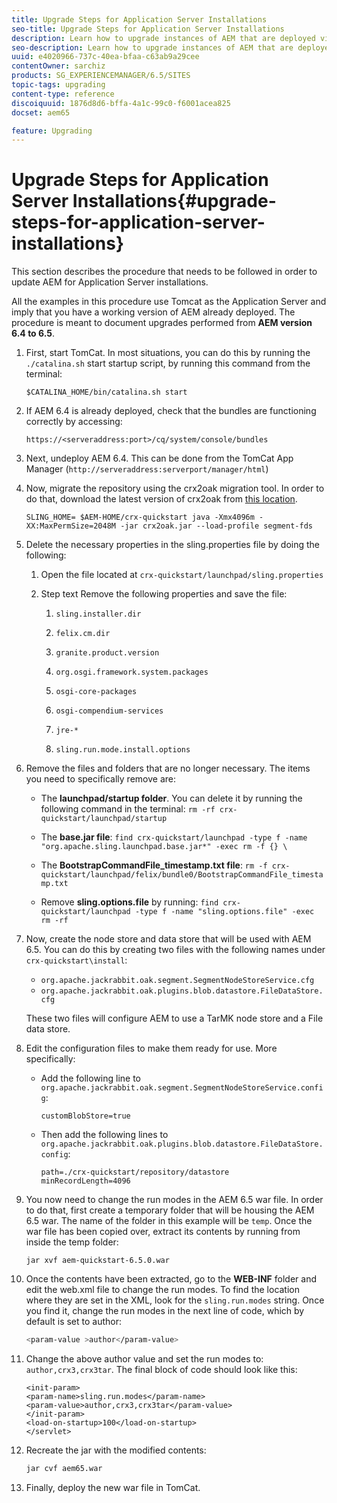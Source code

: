 ```yaml
---
title: Upgrade Steps for Application Server Installations
seo-title: Upgrade Steps for Application Server Installations
description: Learn how to upgrade instances of AEM that are deployed via Application Servers.
seo-description: Learn how to upgrade instances of AEM that are deployed via Application Servers.
uuid: e4020966-737c-40ea-bfaa-c63ab9a29cee
contentOwner: sarchiz
products: SG_EXPERIENCEMANAGER/6.5/SITES
topic-tags: upgrading
content-type: reference
discoiquuid: 1876d8d6-bffa-4a1c-99c0-f6001acea825
docset: aem65

feature: Upgrading
---
```


# Upgrade Steps for Application Server Installations{#upgrade-steps-for-application-server-installations}

This section describes the procedure that needs to be followed in order to update AEM for Application Server installations.

All the examples in this procedure use Tomcat as the Application Server and imply that you have a working version of AEM already deployed. The procedure is meant to document upgrades performed from **AEM version 6.4 to 6.5**.

1. First, start TomCat. In most situations, you can do this by running the `./catalina.sh` start startup script, by running this command from the terminal:

   ```shell
   $CATALINA_HOME/bin/catalina.sh start
   ```

1. If AEM 6.4 is already deployed, check that the bundles are functioning correctly by accessing:

   ```shell
   https://<serveraddress:port>/cq/system/console/bundles
   ```

1. Next, undeploy AEM 6.4. This can be done from the TomCat App Manager (`http://serveraddress:serverport/manager/html`)

1. Now, migrate the repository using the crx2oak migration tool. In order to do that, download the latest version of crx2oak from [this location](https://repo.adobe.com/nexus/content/groups/public/com/adobe/granite/crx2oak).

   ```shell
   SLING_HOME= $AEM-HOME/crx-quickstart java -Xmx4096m -XX:MaxPermSize=2048M -jar crx2oak.jar --load-profile segment-fds
   ```

1. Delete the necessary properties in the sling.properties file by doing the following:

    1. Open the file located at `crx-quickstart/launchpad/sling.properties`
    1. Step text Remove the following properties and save the file:

        1. `sling.installer.dir`  
        
        1. `felix.cm.dir`  
        
        1. `granite.product.version`  
        
        1. `org.osgi.framework.system.packages`  
        
        1. `osgi-core-packages`  
        
        1. `osgi-compendium-services`  
        
        1. `jre-*`  
        
        1. `sling.run.mode.install.options`

1. Remove the files and folders that are no longer necessary. The items you need to specifically remove are:

    * The **launchpad/startup folder**. You can delete it by running the following command in the terminal: `rm -rf crx-quickstart/launchpad/startup`  
    
    * The **base.jar file**: `find crx-quickstart/launchpad -type f -name "org.apache.sling.launchpad.base.jar*" -exec rm -f {} \`  
    
    * The **BootstrapCommandFile_timestamp.txt file**: `rm -f crx-quickstart/launchpad/felix/bundle0/BootstrapCommandFile_timestamp.txt`

    * Remove **sling.options.file** by running: `find crx-quickstart/launchpad -type f -name "sling.options.file" -exec rm -rf` 

1. Now, create the node store and data store that will be used with AEM 6.5. You can do this by creating two files with the following names under `crx-quickstart\install`:

    * `org.apache.jackrabbit.oak.segment.SegmentNodeStoreService.cfg`
    * `org.apache.jackrabbit.oak.plugins.blob.datastore.FileDataStore.cfg`

    These two files will configure AEM to use a TarMK node store and a File data store.

1. Edit the configuration files to make them ready for use. More specifically:

   * Add the following line to `org.apache.jackrabbit.oak.segment.SegmentNodeStoreService.config`:

       ```customBlobStore=true```
   
   * Then add the following lines to `org.apache.jackrabbit.oak.plugins.blob.datastore.FileDataStore.config`:

      ```
      path=./crx-quickstart/repository/datastore
      minRecordLength=4096
      ```

1. You now need to change the run modes in the AEM 6.5 war file. In order to do that, first create a temporary folder that will be housing the AEM 6.5 war. The name of the folder in this example will be `temp`. Once the war file has been copied over, extract its contents by running from inside the temp folder: 

      ```
      jar xvf aem-quickstart-6.5.0.war
      ```

1. Once the contents have been extracted, go to the **WEB-INF** folder and edit the web.xml file to change the run modes. To find the location where they are set in the XML, look for the `sling.run.modes` string. Once you find it, change the run modes in the next line of code, which by default is set to author:

    ```bash
    <param-value >author</param-value>
    ```

1. Change the above author value and set the run modes to: `author,crx3,crx3tar`. The final block of code should look like this:

   ```
   <init-param>
   <param-name>sling.run.modes</param-name>
   <param-value>author,crx3,crx3tar</param-value>
   </init-param>
   <load-on-startup>100</load-on-startup>
   </servlet>
   ```

1. Recreate the jar with the modified contents:

    ```bash
    jar cvf aem65.war
    ```

1. Finally, deploy the new war file in TomCat.
